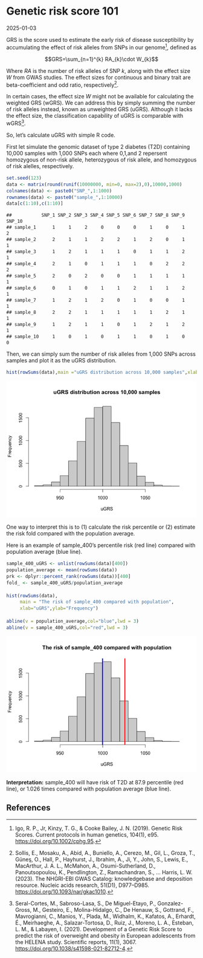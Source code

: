 Genetic risk score 101
================
2025-01-03

GRS is the score used to estimate the early risk of disease
susceptibility by accumulating the effect of risk alleles from SNPs in
our genome[^1], defined as

$$GRS=\sum_{n=1}^{k} RA_{k}\cdot W_{k}$$

Where *RA* is the number of risk alleles of SNP *k*, along with the
effect size *W* from GWAS studies. The effect sizes for continuous and
binary trait are beta-coefficient and odd ratio, respectively[^2].

In certain cases, the effect size *W* might not be available for
calculating the weighted GRS (wGRS). We can address this by simply
summing the number of risk alleles instead, known as unweighted GRS
(uGRS). Although it lacks the effect size, the classification capability
of uGRS is comparable with wGRS[^3].

So, let’s calculate uGRS with simple R code.

First let simulate the genomic dataset of type 2 diabetes (T2D)
containing 10,000 samples with 1,000 SNPs each where 0,1,and 2 repersent
homozygous of non-risk allele, heterozygous of risk allele, and
homozygous of risk alelles, respectively.

``` r
set.seed(123)
data <- matrix(round(runif(10000000, min=0, max=2),0),10000,1000)
colnames(data) <- paste0("SNP_",1:1000)
rownames(data) <- paste0("sample_",1:10000)
data[c(1:10),c(1:10)]
```

    ##           SNP_1 SNP_2 SNP_3 SNP_4 SNP_5 SNP_6 SNP_7 SNP_8 SNP_9 SNP_10
    ## sample_1      1     1     2     0     0     0     1     0     1      2
    ## sample_2      2     1     1     2     2     1     2     0     1      1
    ## sample_3      1     2     1     1     1     0     1     1     2      1
    ## sample_4      2     1     0     1     1     1     0     2     2      2
    ## sample_5      2     0     2     0     0     1     1     1     1      1
    ## sample_6      0     1     0     1     1     2     1     1     2      1
    ## sample_7      1     2     1     2     0     1     0     0     1      1
    ## sample_8      2     2     1     1     1     1     1     2     1      1
    ## sample_9      1     2     1     1     0     1     2     1     2      1
    ## sample_10     1     0     1     0     1     1     0     1     0      0

Then, we can simply sum the number of risk alleles from 1,000 SNPs
across samples and plot it as the uGRS distribution.

``` r
hist(rowSums(data),main ="uGRS distribution across 10,000 samples",xlab="uGRS",ylab="Frequency")
```

![](2025-01-03-GRS_files/figure-gfm/unnamed-chunk-1-1.png)<!-- -->

One way to interpret this is to (1) calculate the risk percentile or (2)
estimate the risk fold compared with the population average.

Here is an example of sample_400’s percentile risk (red line) compared
with population average (blue line). <br>

``` r
sample_400_uGRS <- unlist(rowSums(data)[400])
population_average <- mean(rowSums(data))
prk <- dplyr::percent_rank(rowSums(data))[400]
fold_ <- sample_400_uGRS/population_average

hist(rowSums(data),
     main = "The risk of sample_400 compared with population",
     xlab="uGRS",ylab="Frequency")

abline(v = population_average,col="blue",lwd = 3)
abline(v = sample_400_uGRS,col="red",lwd = 3)
```

![](2025-01-03-GRS_files/figure-gfm/unnamed-chunk-2-1.png)<!-- -->

**Interpretation:** sample_400 will have risk of T2D at 87.9 percentile
(red line), or 1.026 times compared with population average (blue line).

## References

[^1]: Igo, R. P., Jr, Kinzy, T. G., & Cooke Bailey, J. N. (2019).
    Genetic Risk Scores. Current protocols in human genetics, 104(1),
    e95. <https://doi.org/10.1002/cphg.95>.

[^2]: Sollis, E., Mosaku, A., Abid, A., Buniello, A., Cerezo, M., Gil,
    L., Groza, T., Güneş, O., Hall, P., Hayhurst, J., Ibrahim, A., Ji,
    Y., John, S., Lewis, E., MacArthur, J. A. L., McMahon, A.,
    Osumi-Sutherland, D., Panoutsopoulou, K., Pendlington, Z.,
    Ramachandran, S., … Harris, L. W. (2023). The NHGRI-EBI GWAS
    Catalog: knowledgebase and deposition resource. Nucleic acids
    research, 51(D1), D977–D985. <https://doi.org/10.1093/nar/gkac1010>.

[^3]: Seral-Cortes, M., Sabroso-Lasa, S., De Miguel-Etayo, P.,
    Gonzalez-Gross, M., Gesteiro, E., Molina-Hidalgo, C., De Henauw, S.,
    Gottrand, F., Mavrogianni, C., Manios, Y., Plada, M., Widhalm, K.,
    Kafatos, A., Erhardt, É., Meirhaeghe, A., Salazar-Tortosa, D., Ruiz,
    J., Moreno, L. A., Esteban, L. M., & Labayen, I. (2021). Development
    of a Genetic Risk Score to predict the risk of overweight and
    obesity in European adolescents from the HELENA study. Scientific
    reports, 11(1), 3067. <https://doi.org/10.1038/s41598-021-82712-4>.
